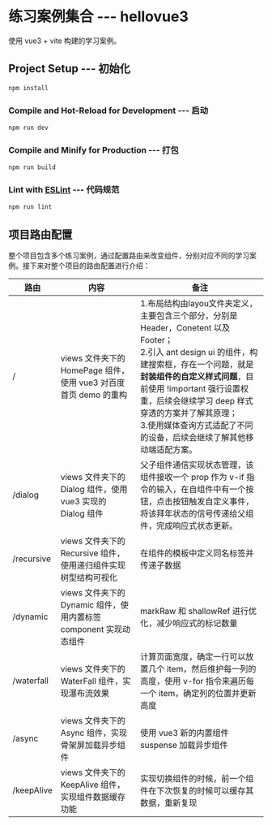 # 练习案例集合 --- hellovue3

使用 vue3 + vite 构建的学习案例。

## Project Setup --- 初始化

```sh
npm install
```

### Compile and Hot-Reload for Development --- 启动

```sh
npm run dev
```

### Compile and Minify for Production --- 打包

```sh
npm run build
```

### Lint with [ESLint](https://eslint.org/) --- 代码规范

```sh
npm run lint
```

## 项目路由配置

整个项目包含多个练习案例，通过配置路由来改变组件，分别对应不同的学习案例。接下来对整个项目的路由配置进行介绍：

|路由|内容|备注|
|---|---|---|
|/|views 文件夹下的 HomePage 组件，使用 vue3 对百度首页 demo 的重构|1.布局结构由layou文件夹定义，主要包含三个部分，分别是 Header，Conetent 以及 Footer；<br /> 2.引入 ant design ui 的组件，构建搜索框，存在一个问题，就是**封装组件的自定义样式问题**，目前使用 !important 强行设置权重，后续会继续学习 deep 样式穿透的方案并了解其原理；<br /> 3.使用媒体查询方式适配了不同的设备，后续会继续了解其他移动端适配方案。|
|/dialog|views 文件夹下的 Dialog 组件，使用 vue3 实现的 Dialog 组件|父子组件通信实现状态管理，该组件接收一个 prop 作为 v-if 指令的输入，在自组件中有一个按钮，点击按钮触发自定义事件，将该拜年状态的信号传递给父组件，完成响应式状态更新。|
|/recursive|views 文件夹下的 Recursive 组件，使用递归组件实现树型结构可视化|在组件的模板中定义同名标签并传递子数据|
|/dynamic|views 文件夹下的 Dynamic 组件，使用内置标签 component 实现动态组件|markRaw 和 shallowRef 进行优化，减少响应式的标记数量|
|/waterfall|views 文件夹下的 WaterFall 组件，实现瀑布流效果|计算页面宽度，确定一行可以放置几个 item，然后维护每一列的高度，使用 v-for 指令来遍历每一个 item，确定列的位置并更新高度|
|/async|views 文件夹下的 Async 组件，实现骨架屏加载异步组件|使用 vue3 新的内置组件 suspense 加载异步组件|
|/keepAlive|views 文件夹下的 KeepAlive 组件，实现组件数据缓存功能|实现切换组件的时候，前一个组件在下次恢复的时候可以缓存其数据，重新复现|
